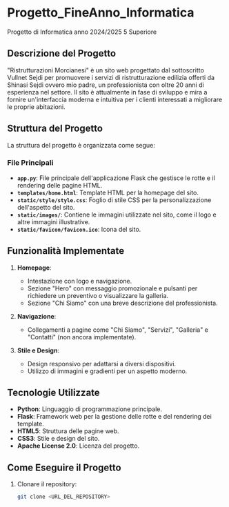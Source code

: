# Progetto_FineAnno_Informatica

Progetto di Informatica anno 2024/2025 5 Superiore

## Descrizione del Progetto

"Ristrutturazioni Morcianesi" è un sito web progettato dal sottoscritto Vullnet Sejdi per promuovere i servizi di ristrutturazione edilizia offerti da Shinasi Sejdi ovvero mio padre, un professionista con oltre 20 anni di esperienza nel settore. Il sito è attualmente in fase di sviluppo e mira a fornire un'interfaccia moderna e intuitiva per i clienti interessati a migliorare le proprie abitazioni.

## Struttura del Progetto

La struttura del progetto è organizzata come segue:

### File Principali

- **`app.py`**: File principale dell'applicazione Flask che gestisce le rotte e il rendering delle pagine HTML.
- **`templates/home.html`**: Template HTML per la homepage del sito.
- **`static/style/style.css`**: Foglio di stile CSS per la personalizzazione dell'aspetto del sito.
- **`static/images/`**: Contiene le immagini utilizzate nel sito, come il logo e altre immagini illustrative.
- **`static/favicon/favicon.ico`**: Icona del sito.

## Funzionalità Implementate

1. **Homepage**:
   - Intestazione con logo e navigazione.
   - Sezione "Hero" con messaggio promozionale e pulsanti per richiedere un preventivo o visualizzare la galleria.
   - Sezione "Chi Siamo" con una breve descrizione del professionista.

2. **Navigazione**:
   - Collegamenti a pagine come "Chi Siamo", "Servizi", "Galleria" e "Contatti" (non ancora implementate).

3. **Stile e Design**:
   - Design responsivo per adattarsi a diversi dispositivi.
   - Utilizzo di immagini e gradienti per un aspetto moderno.

## Tecnologie Utilizzate

- **Python**: Linguaggio di programmazione principale.
- **Flask**: Framework web per la gestione delle rotte e del rendering dei template.
- **HTML5**: Struttura delle pagine web.
- **CSS3**: Stile e design del sito.
- **Apache License 2.0**: Licenza del progetto.

## Come Eseguire il Progetto

1. Clonare il repository:
   ```bash
   git clone <URL_DEL_REPOSITORY>